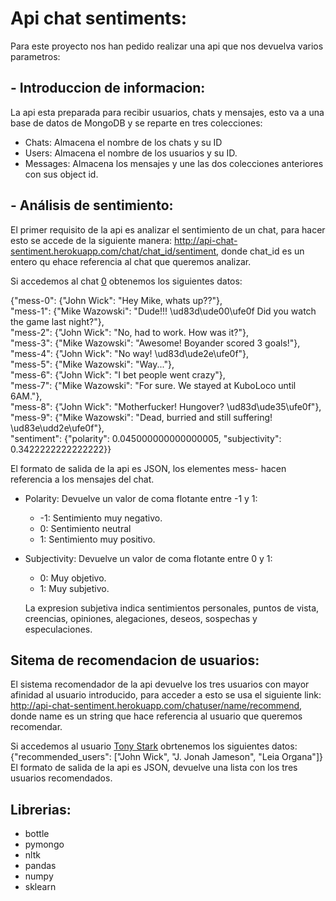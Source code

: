 # Api chat sentiments:

Para este proyecto nos han pedido realizar una api que nos devuelva varios parametros:

## - Introduccion de informacion:
La api esta preparada para recibir usuarios, chats y mensajes, esto va a una base de datos de MongoDB y se reparte en tres colecciones:
 - Chats: Almacena el nombre de los chats y su ID
 - Users: Almacena el nombre de los usuarios y su ID.
 - Messages: Almacena los mensajes y une las dos colecciones anteriores con sus object id.

## - Análisis de sentimiento:
El primer requisito de la api es analizar el sentimiento de un chat, para hacer esto se accede de la siguiente manera:
http://api-chat-sentiment.herokuapp.com/chat/chat_id/sentiment, donde chat_id es un entero qu ehace referencia al chat que queremos analizar.

Si accedemos al chat [0](http://api-chat-sentiment.herokuapp.com/chat/0/sentiment) obtenemos los siguientes datos:

{"mess-0": {"John Wick": "Hey Mike, whats up??"},<br/>"mess-1": {"Mike Wazowski": "Dude!!! \ud83d\ude00\ufe0f Did you watch the game last night?"}, <br/>
"mess-2": {"John Wick": "No, had to work. How was it?"},<br/> "mess-3": {"Mike Wazowski": "Awesome! Boyander scored 3 goals!"}, <br/>
"mess-4": {"John Wick": "No way! \ud83d\ude2e\ufe0f"},<br/>"mess-5": {"Mike Wazowski": "Way..."},<br/>
"mess-6": {"John Wick": "I bet people went crazy"},<br/> "mess-7": {"Mike Wazowski": "For sure. We stayed at KuboLoco until 6AM."},<br/> 
"mess-8": {"John Wick": "Motherfucker! Hungover? \ud83d\ude35\ufe0f"},<br/> 
"mess-9": {"Mike Wazowski": "Dead, burried and still suffering! \ud83e\udd2e\ufe0f"},<br/> 
"sentiment": {"polarity": 0.045000000000000005, "subjectivity": 0.3422222222222222}}<br/>

El formato de salida de la api es JSON, los elementes mess- hacen referencia a los mensajes del chat.<br/>

 - Polarity: Devuelve un valor de coma flotante entre -1 y 1:
    - -1: Sentimiento muy negativo.
    - 0: Sentimiento neutral
    - 1: Sentimiento muy positivo.
 - Subjectivity: Devuelve un valor de coma flotante entre 0 y 1:
    - 0: Muy objetivo.
    - 1: Muy subjetivo.

    La expresion subjetiva indica sentimientos personales, puntos de vista, creencias, opiniones, alegaciones, deseos, sospechas y especulaciones.

## Sitema de recomendacion de usuarios:

El sistema recomendador de la api devuelve los tres usuarios con mayor afinidad al usuario introducido, para acceder a esto se usa el siguiente link:
http://api-chat-sentiment.herokuapp.com/chatuser/name/recommend, donde name es un string que hace referencia al usuario que queremos recomendar.<br/>

Si accedemos al usuario [Tony Stark](http://api-chat-sentiment.herokuapp.com/user/Tony%20Stark/recommend) obrtenemos los siguientes datos:<br/>
{"recommended_users": ["John Wick", "J. Jonah Jameson", "Leia Organa"]}<br/>
El formato de salida de la api es JSON, devuelve una lista con los tres usuarios recomendados.

## Librerias:
 - bottle
 - pymongo
 - nltk
 - pandas
 - numpy
 - sklearn